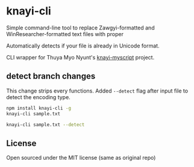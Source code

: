 # knayi-cli

Simple command-line tool to replace Zawgyi-formatted and WinResearcher-formatted text files with proper

Automatically detects if your file is already in Unicode format.

CLI wrapper for Thuya Myo Nyunt's <a href="https://github.com/greenlikeorange/knayi-myscript">knayi-myscript</a> project.

## detect branch changes

This change strips every functions. Added `--detect` flag after input file to detect the encoding type.

```bash
npm install knayi-cli -g
knayi-cli sample.txt
```

```bash
knayi-cli sample.txt --detect
```

## License

Open sourced under the MIT license (same as original repo)
